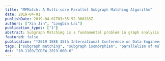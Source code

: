 ```yaml
---
title: "MPMatch: A Multi-core Parallel Subgraph Matching Algorithm"
date: 2019-04-01
publishDate: 2019-04-01T03:35:52.300283Z
authors: ["Xin Jin", "Longbin Lai"]
publication_types: ["1"]
abstract: Subgraph Matching is a fundamental problem in graph analysis, and is widely used in many application scenarios in biology, chemistry and social network. Given a data graph and a query graph, subgraph matching aims to compute all subgraphs of the data graph that are isomorphic to the query graph. The problem is computationally expensive as the core operation it depends on, known as subgraph isomorphism, is NP-complete. In recent years, graph is increasing extensively and it is hard to compute subgraph matching on massive graph data using existing serial algorithm. Meanwhile, there exist distributed solutions, but they are mostly limited to the case where the graphs are unlabelled. In response to this gap, we study the subgraph matching problem in the multi-core environment. From the algorithm level, we propose a multi-core parallel subgraph matching algorithm called MPMatch. From the research level, we explore the concurrent allocation of subgraph matching search space to approach load balancing. We conduct extensive empirical studies on real and synthetic graphs to demonstrate that our techniques improve the performance of serial subgraph matching algorithm via parallelization and well-developed load balancing schema.
featured: false
publication: "*2019 IEEE 35th International Conference on Data Engineering Workshops (ICDEW)*"
tags: ["subgraph matching", "subgraph isomorphism", "parallelism of multicore", "load balance"]
doi: "10.1109/ICDEW.2019.000-6"
---
```


